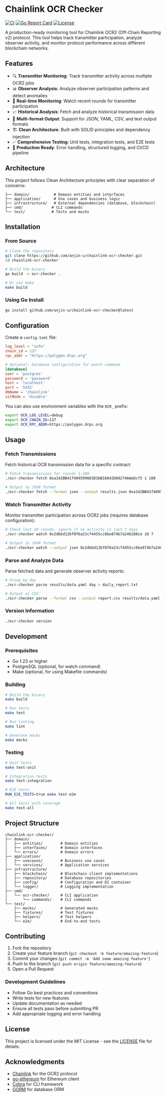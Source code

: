 # Chainlink OCR Checker

[![CI](https://github.com/anjin-u/chainlink-ocr-checker/actions/workflows/ci.yml/badge.svg)](https://github.com/anjin-u/chainlink-ocr-checker/actions/workflows/ci.yml)
[![Go Report Card](https://goreportcard.com/badge/github.com/anjin-u/chainlink-ocr-checker)](https://goreportcard.com/report/github.com/anjin-u/chainlink-ocr-checker)
[![License](https://img.shields.io/badge/license-MIT-blue.svg)](LICENSE)

A production-ready monitoring tool for Chainlink OCR2 (Off-Chain Reporting v2) protocol. This tool helps track transmitter participation, analyze observer activity, and monitor protocol performance across different blockchain networks.

## Features

- 🔍 **Transmitter Monitoring**: Track transmitter activity across multiple OCR2 jobs
- 📊 **Observer Analysis**: Analyze observer participation patterns and detect anomalies
- 🔄 **Real-time Monitoring**: Watch recent rounds for transmitter participation
- 📈 **Historical Analysis**: Fetch and analyze historical transmission data
- 🎯 **Multi-format Output**: Support for JSON, YAML, CSV, and text output formats
- 🏗️ **Clean Architecture**: Built with SOLID principles and dependency injection
- ✅ **Comprehensive Testing**: Unit tests, integration tests, and E2E tests
- 🚀 **Production Ready**: Error handling, structured logging, and CI/CD pipeline

## Architecture

This project follows Clean Architecture principles with clear separation of concerns:

```
├── domain/           # Domain entities and interfaces
├── application/      # Use cases and business logic
├── infrastructure/   # External dependencies (database, blockchain)
├── cmd/             # CLI commands
└── test/            # Tests and mocks
```

## Installation

### From Source

```bash
# Clone the repository
git clone https://github.com/anjin-u/chainlink-ocr-checker.git
cd chainlink-ocr-checker

# Build the binary
go build -o ocr-checker .

# Or use make
make build
```

### Using Go Install

```bash
go install github.com/anjin-u/chainlink-ocr-checker@latest
```

## Configuration

Create a `config.toml` file:

```toml
log_level = "info"
chain_id = 137
rpc_addr = "https://polygon.drpc.org"

# Optional: Database configuration for watch command
[database]
user = 'postgres'
password = 'password'
host = 'localhost'
port = '5432'
dbName = 'chainlink'
sslMode = 'disable'
```

You can also use environment variables with the `OCR_` prefix:

```bash
export OCR_LOG_LEVEL=debug
export OCR_CHAIN_ID=137
export OCR_RPC_ADDR=https://polygon.drpc.org
```

## Usage

### Fetch Transmissions

Fetch historical OCR transmission data for a specific contract:

```bash
# Fetch transmissions for rounds 1-100
./ocr-checker fetch 0xa142BB41f409599603D3bB16842D0d274AAeDcf5 1 100

# Output to JSON format
./ocr-checker fetch --format json --output results.json 0xa142BB41f409599603D3bB16842D0d274AAeDcf5 1 100
```

### Watch Transmitter Activity

Monitor transmitter participation across OCR2 jobs (requires database configuration):

```bash
# Check last 10 rounds, ignore if no activity in last 7 days
./ocr-checker watch 0x2dbbd12bf0f6a23cf4455cc6be874b7a246288ce 10 7

# Output in JSON format
./ocr-checker watch --output json 0x2dbbd12bf0f6a23cf4455cc6be874b7a246288ce 10
```

### Parse and Analyze Data

Parse fetched data and generate observer activity reports:

```bash
# Group by day
./ocr-checker parse results/data.yaml day > daily_report.txt

# Output as CSV
./ocr-checker parse --format csv --output report.csv results/data.yaml month
```

### Version Information

```bash
./ocr-checker version
```

## Development

### Prerequisites

- Go 1.23 or higher
- PostgreSQL (optional, for watch command)
- Make (optional, for using Makefile commands)

### Building

```bash
# Build the binary
make build

# Run tests
make test

# Run linting
make lint

# Generate mocks
make mocks
```

### Testing

```bash
# Unit tests
make test-unit

# Integration tests
make test-integration

# E2E tests
RUN_E2E_TESTS=true make test-e2e

# All tests with coverage
make test-all
```

## Project Structure

```
chainlink-ocr-checker/
├── domain/
│   ├── entities/        # Domain entities
│   ├── interfaces/      # Domain interfaces
│   └── errors/          # Domain errors
├── application/
│   ├── usecases/        # Business use cases
│   └── services/        # Application services
├── infrastructure/
│   ├── blockchain/      # Blockchain client implementations
│   ├── repository/      # Database repositories
│   ├── config/          # Configuration and DI container
│   └── logger/          # Logging implementation
├── cmd/
│   └── ocr-checker/     # CLI application
│       └── commands/    # CLI commands
└── test/
    ├── mocks/           # Generated mocks
    ├── fixtures/        # Test fixtures
    ├── helpers/         # Test helpers
    └── e2e/             # End-to-end tests
```

## Contributing

1. Fork the repository
2. Create your feature branch (`git checkout -b feature/amazing-feature`)
3. Commit your changes (`git commit -m 'Add some amazing feature'`)
4. Push to the branch (`git push origin feature/amazing-feature`)
5. Open a Pull Request

### Development Guidelines

- Follow Go best practices and conventions
- Write tests for new features
- Update documentation as needed
- Ensure all tests pass before submitting PR
- Add appropriate logging and error handling

## License

This project is licensed under the MIT License - see the [LICENSE](LICENSE) file for details.

## Acknowledgments

- [Chainlink](https://chain.link/) for the OCR2 protocol
- [go-ethereum](https://github.com/ethereum/go-ethereum) for Ethereum client
- [Cobra](https://github.com/spf13/cobra) for CLI framework
- [GORM](https://gorm.io/) for database ORM